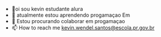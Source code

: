- 👋oi sou kevin estudante alura
- 🌱 atualmente estou aprendendo progamaçao
Em
- 💞️ Estou procurando colaborar em progamaçao
- 📫 How to reach me kevin.wendel.santos@escola.pr.gov.br

<!---
santoskevin09072021/santoskevin09072021 is a ✨ special ✨ repository because its `README.md` (this file) appears on your GitHub profile.
You can click the Preview link to take a look at your changes.
--->
